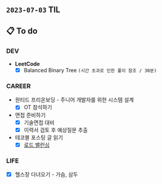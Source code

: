 ## `2023-07-03` TIL

## 📋 To do

### DEV

- **LeetCode**
  - [x] Balanced Binary Tree `(시간 초과로 인한 풀이 참조 / 30분)`

### CAREER

- 원티드 프리온보딩 - 주니어 개발자를 위한 시스템 설계
  - [x] OT 참석하기

- 면접 준비하기
  - [x] 기술면접 대비
  - [x] 이력서 검토 후 예상질문 추출

- 테코블 포스팅 글 읽기
  - [x] [로드 밸런싱](https://tecoble.techcourse.co.kr/post/2021-11-07-load-balancing/)

### LIFE

- [x] 헬스장 다녀오기 - 가슴, 삼두